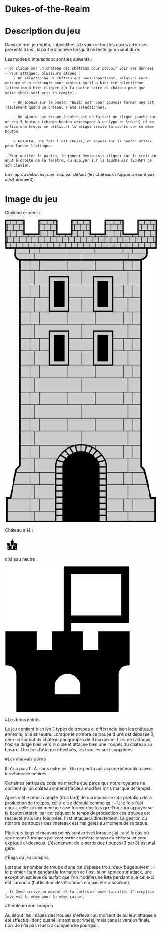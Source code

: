 # Dukes-of-the-Realm

# Description du jeu

Dans ce mini jeu vidéo, l'objectif est de vaincre tout les dukes adverses présents dans , la partie s'achève lorsqu'il ne reste qu'un seul duke.



Les modes d'interactions sont les suivants :

	- On clique sur un château des châteaux pour pouvoir voir ses données
	- Pour attaquer, plusieurs étapes : 
		- On sélectionne un château qui nous appartient, celui-ci sera entouré d'un rectangle pour montrer qu'il a bien été selectionné (attention à bien cliquer sur la partie noire du château pour que votre choix soit pris en compte).

		- On appuie sur le bouton "build ost" pour pouvoir former une ost (seulement quand un château a été selectionné).

		- On ajoute une troupe à notre ost en faisant un clique gauche sur un des 3 boutons (chaque bouton correspond à un type de troupe) et on enlève une troupe en utilisant le clique droite la souris sur ce même bouton.

		- Ensuite, une fois l'ost choisi, on appuie sur le bouton attack pour lancer l'attaque.

	- Pour quitter la partie, le joueur devra soit cliquer sur la croix en ahut à droite de la fenêtre, ou appuyer sur la touche Esc (ECHAP) de son clavier.

La map du début est une map par défaut (les châteaux n'apparraissent pas aléatoirement).

# Image du jeu

Château ennemi :

![screenshot](/../resources/images/CastleEnnemy.png)

Château allié :

![screenshot](resources/images/castle.png)

château neutre :

![screenshot](resources/images/CastleNeutre.png)

#Les bons points

Le jeu contient bien les 3 types de troupes et différencie bien les châteaux ennemis, allié et neutre.
Lorsque le nombre de troupe d'une ost dépasse 3, ceux-ci sortent du château par groupes de 3 maximum.
Lors de l'attaque, l'ost se dirige bien vers la cible et attaque bien une troupes du château au hasard.
Une fois l'attaque effectués, les troupes sont supprimés.

#Les mauvais points

Il n'y a pas d'I.A. dans notre jeu.
On ne peut avoir aucune intéraction avec les châteaux neutres.

Certaines parties du code ne marche que parce que notre royaume ne contient qu'un château ennemi (facile à modifier mais manque de temps).

Après s'être rendu compte (trop tard) de ma mauvaise interprétation de la production de troupes, celle-ci se déroule comme ça :
	- Une fois l'ost choisi, celle-ci commmence à se former une fois que l'on aura appuyer sur le bouton attack, par conséquent le temps de production des troupes est respecté mais une fois prête, l'ost attaquera directement.
La gestion du nombre de troupes des châteaux est mal gérés au moment de l'attaque.

Plusieurs bugs et mauvais points sont arrivés lorsque j'ai traité le cas où seulement 3 troupes peuvent sortir en même temps du château et sera expliqué ci-dessous.
L'évenement de la sortie des troupes (3 par 3) est mal géré.


#Bugs du jeu compris

Lorsque le nombre de troupe d'une ost dépasse trois, deux bugs suivent :
	- le premier étant pendant la formation de l'ost, si on appuie sur attack, une exception est levé dû au fait que l'on modifie une liste pendant que celle-ci est parcouru (l'utilisation des iterateurs n'a pas été la solution).
	
	- le 2eme arrive au moment de la collision avec la cible, l'exception levé est la même pour la même raison.

#Problème non compris

Au début, les images des troupes s'enlevait au moment de où leur attaque a été effectué (donc quand ils sont supprimés), mais dans la version finale, non. Je n'ai pas réussi à comprendre pourquoi.